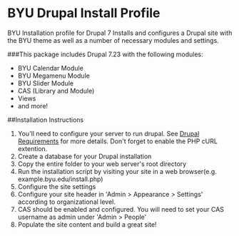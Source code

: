 BYU Drupal Install Profile
======================
BYU Installation profile for Drupal 7
Installs and configures a Drupal site with the BYU theme as well as a number of necessary modules and settings.

###This package includes Drupal 7.23 with the following modules:
* BYU Calendar Module
* BYU Megamenu Module
* BYU Slider Module
* CAS (Library and Module)
* Views
* and more!

##Installation Instructions
1. You'll need to configure your server to run drupal. See [Drupal Requirements](https://drupal.org/requirements/php) for more details. Don't forget to enable the PHP cURL extention.
2. Create a database for your Drupal installation
3. Copy the entire folder to your web server's root directory
4. Run the installation script by visiting your site in a web browser(e.g. example.byu.edu/install.php)
5. Configure the site settings
6. Configure your site header in 'Admin > Appearance > Settings' according to organizational level.
7. CAS should be enabled and configured. You will need to set your CAS username as admin under 'Admin > People'
8. Populate the site content and build a great site!
